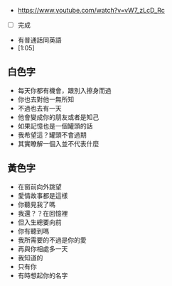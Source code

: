 - https://www.youtube.com/watch?v=vW7_zLcD_Rc
- [ ] 完成
- 有普通話同英語
- [1:05]

## 白色字

- 每天你都有機會，跟別入擦身而過
- 你也去對他一無所知
- 不過也去有一天
- 他會變成你的朋友或者是知己
- 如果記憶也是一個罐頭的話
- 我希望這？罐頭不會過期
- 其實瞭解一個入並不代表什麼

## 黃色字

- 在窗前向外跳望
- 愛情故事都是這樣
- 你聽見我了嗎
- 我還？？在回憶裡
- 但入生總要向前
- 你有聽到嗎
- 我所需要的不過是你的愛
- 再與你相處多一天
- 我知道的
- 只有你
- 有時想起你的名字
